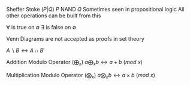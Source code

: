 Sheffer Stoke $(P|Q)$
	$P$ NAND $Q$ 
	Sometimes seen in propositional logic
	All other operations can be built from this

$\forall$ is true on $\emptyset$
$\exists$ is false on $\emptyset$

Venn Diagrams are not accepted as proofs in set theory

$A \backslash B \leftrightarrow A \cap B'$

Addition Modulo Operator $(\bigoplus_x)$ 
	$a \bigoplus_x b \leftrightarrow a + b \ (mod \ x)$

Multiplication Modulo Operator $(\bigotimes_x)$
	$a \bigotimes_x b \leftrightarrow a \times b \ (mod  \ x)$
